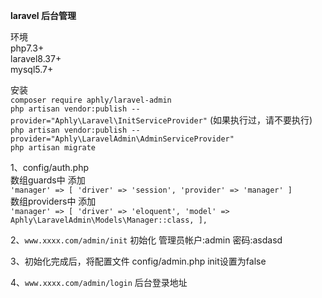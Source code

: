 **laravel 后台管理**<br>

环境<br>
php7.3+<br>
laravel8.37+<br>
mysql5.7+<br>

安装<br>
`composer require aphly/laravel-admin` <br>
`php artisan vendor:publish --provider="Aphly\Laravel\InitServiceProvider"` (如果执行过，请不要执行)<br>
`php artisan vendor:publish --provider="Aphly\LaravelAdmin\AdminServiceProvider"` <br>
`php artisan migrate` <br>

1、config/auth.php<br>
数组guards中 添加<br> 
`'manager' => [
'driver' => 'session',
'provider' => 'manager'
]`
<br>数组providers中 添加<br>
`'manager' => [
'driver' => 'eloquent',
'model' => Aphly\LaravelAdmin\Models\Manager::class,
],`

2、`www.xxxx.com/admin/init` 初始化 管理员帐户:admin 密码:asdasd

3、初始化完成后，将配置文件 config/admin.php  init设置为false

4、`www.xxxx.com/admin/login` 后台登录地址

